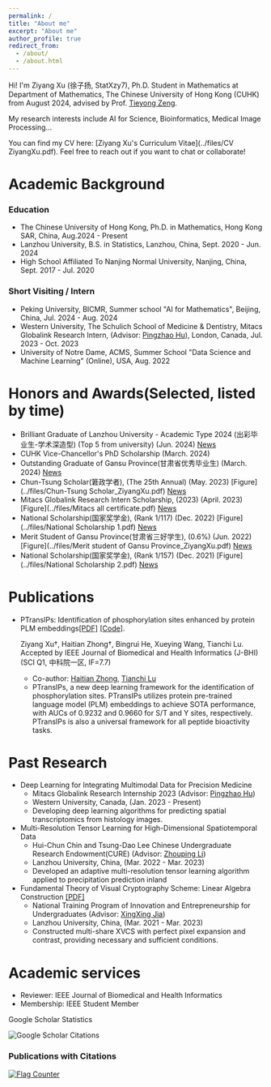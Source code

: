 ```yaml
---
permalink: /
title: "About me"
excerpt: "About me"
author_profile: true
redirect_from: 
  - /about/
  - /about.html
---
```

Hi! I'm Ziyang Xu (徐子扬, StatXzy7), Ph.D. Student in Mathematics at Department of Mathematics, The Chinese University of Hong Kong (CUHK) from August 2024, advised by Prof. [Tieyong Zeng](https://www.math.cuhk.edu.hk/~zeng/).

My research interests include AI for Science, Bioinformatics, Medical Image Processing...

You can find my CV here: [Ziyang Xu's Curriculum Vitae](../files/CV ZiyangXu.pdf).
Feel free to reach out if you want to chat or collaborate!

# Academic Background

### Education

- The Chinese University of Hong Kong, Ph.D. in Mathematics, Hong Kong SAR, China, Aug.2024 - Present
- Lanzhou University, B.S. in Statistics, Lanzhou, China, Sept. 2020 - Jun. 2024
- High School Affiliated To Nanjing Normal University, Nanjing, China, Sept. 2017 - Jul. 2020

### Short Visiting / Intern

- Peking University, BICMR, Summer school "AI for Mathematics", Beijing, China, Jul. 2024 - Aug. 2024
- Western University, The Schulich School of Medicine & Dentistry, Mitacs Globalink Research Intern, (Advisor: [Pingzhao Hu](https://phulab.org/)), London, Canada, Jul. 2023 - Oct. 2023
- University of Notre Dame, ACMS, Summer School "Data Science and Machine Learning" (Online), USA, Aug. 2022

# Honors and Awards(Selected, listed by time)

<!-- =========================================== -->

- Brilliant Graduate of Lanzhou University - Academic Type 2024 (出彩毕业生-学术深造型) (Top 5 from university) (Jun. 2024) [News](https://job.lzu.edu.cn/html/68/article/2024/72443.html)
- CUHK Vice-Chancellor's PhD Scholarship (March. 2024)
- Outstanding Graduate of Gansu Province(甘肃省优秀毕业生) (March. 2024) [News](https://job.lzu.edu.cn/job//html/68/article/2024/70426.html)
- Chun-Tsung Scholar(䇹政学者), (The 25th Annual)  (May. 2023) [Figure](../files/Chun-Tsung Scholar_ZiyangXu.pdf) [News](https://xgb.lzu.edu.cn/lzupage/2023/04/19/N20230419105937.html)
- Mitacs Globalink Research Intern Scholarship, (2023) (April. 2023) [Figure](../files/Mitacs all certificate.pdf) [News](https://www.csc.edu.cn/chuguo/s/2591)
- National Scholarship(国家奖学金), (Rank 1/117)   (Dec. 2022) [Figure](../files/National Scholarship 1.pdf) [News](http://www.moe.gov.cn/jyb_xxgk/s5743/s5744/A05/202212/t20221227_1036671.html)
- Merit Student of Gansu Province(甘肃省三好学生), $(0.6 \%)$  (Jun. 2022) [Figure](../files/Merit student of Gansu Province_ZiyangXu.pdf) [News](https://news.lzu.edu.cn/c/202203/88207.html)
- National Scholarship(国家奖学金), (Rank 1/157)   (Dec. 2021) [Figure](../files/National Scholarship 2.pdf) [News](http://www.moe.gov.cn/jyb_xxgk/s5743/s5744/A05/202112/t20211216_587869.html)

# Publications

- PTransIPs: Identification of phosphorylation sites enhanced by protein PLM embeddings[[PDF]](https://ieeexplore.ieee.org/abstract/document/10472595) [[Code]](https://github.com/StatXzy7/PTransIPs).

  Ziyang Xu†, Haitian Zhong†, Bingrui He, Xueying Wang, Tianchi Lu.  Accepted by IEEE Journal of Biomedical and Health Informatics (J-BHI) (SCI Q1, 中科院一区, IF=7.7)

  - Co-author: [Haitian Zhong](https://jzsawyer.github.io/), [Tianchi Lu](https://www.researchgate.net/profile/Tianchi-Lu-3)
  - PTransIPs, a new deep learning framework for the identification of phosphorylation sites. PTransIPs utilizes protein pre-trained language model (PLM) embeddings to achieve SOTA performance, with AUCs of 0.9232 and 0.9660 for S/T and Y sites, respectively. PTransIPs is also a universal framework for all peptide bioactivity tasks.

# Past Research

- Deep Learning for Integrating Multimodal Data for Precision Medicine
  - Mitacs Globalink Research Internship 2023 (Advisor: [Pingzhao Hu](https://phulab.org/))
  - Western University, Canada, (Jan. 2023 - Present)
  - Developing deep learning algorithms for predicting spatial transcriptomics from histology images.
- Multi-Resolution Tensor Learning for High-Dimensional Spatiotemporal Data
  - Hui-Chun Chin and Tsung-Dao Lee Chinese Undergraduate Research Endowment(CURE) (Advisor: [Zhouping Li](http://mathteacher.lzu.edu.cn/system/TeacherProfileqt/content.jsp?id=65))
  - Lanzhou University, China, (Mar. 2022 - Mar. 2023)
  - Developed an adaptive multi-resolution tensor learning algorithm applied to precipitation prediction inland
- Fundamental Theory of Visual Cryptography Scheme: Linear Algebra Construction [[PDF]](https://arxiv.org/abs/2305.14168)
  - National Training Program of Innovation and Entrepreneurship for Undergraduates (Advisor: [XingXing Jia](http://mathteacher.lzu.edu.cn/system/TeacherProfileqt/content.jsp?id=58))
  - Lanzhou University, China, (Mar. 2021 - Mar. 2023)
  - Constructed multi-share XVCS with perfect pixel expansion and contrast, providing necessary and sufficient conditions.

# Academic services

- Reviewer: IEEE Journal of Biomedical and Health Informatics
- Membership: IEEE Student Member

Google Scholar Statistics
<!-- Google Scholar徽章 -->
<p>
  <img 
    alt="Google Scholar Citations"
    src="https://img.shields.io/endpoint?url=https://raw.githubusercontent.com/StatXzy7/StatXzy7.github.io/google-scholar-stats/gs_data_shieldsio.json">
</p>

<!-- 动态Google Scholar数据显示 -->
<!-- <div id="google-scholar-stats">
  <p><strong>Total Citations: <span id="total_cit">Loading...</span></strong></p>
  <p><strong>h-index: <span id="h_index">Loading...</span></strong> | <strong>i10-index: <span id="i10_index">Loading...</span></strong></p>
</div> -->

<!-- 动态论文引用显示 -->
<div id="dynamic-publications">
  <h3>Publications with Citations</h3>
  <div id="publications-list">
    <!-- 这里会被JavaScript动态填充 -->
  </div>
</div>

<script>
// 动态加载Google Scholar数据
(function() {
    const gsDataUrl = 'https://raw.githubusercontent.com/StatXzy7/StatXzy7.github.io/google-scholar-stats/gs_data.json';
    
    fetch(gsDataUrl)
        .then(response => {
            if (!response.ok) {
                throw new Error(`HTTP ${response.status}`);
            }
            return response.json();
        })
        .then(data => {
            // 更新总引用数和指数
            document.getElementById('total_cit').textContent = data.citedby || 0;
            document.getElementById('h_index').textContent = data.hindex || 0;
            document.getElementById('i10_index').textContent = data.i10index || 0;
            
            // 动态生成论文列表
            const publicationsList = document.getElementById('publications-list');
            const publications = data.publications || {};
            
            if (Object.keys(publications).length === 0) {
                publicationsList.innerHTML = '<p>No publications found.</p>';
                return;
            }
            
            // 按引用数排序
            const sortedPubs = Object.entries(publications)
                .map(([id, pub]) => ({
                    id,
                    title: pub.bib?.title || 'Unknown Title',
                    year: pub.bib?.pub_year || '',
                    citations: pub.num_citations || 0,
                    url: pub.pub_url || pub.eprint_url || `https://scholar.google.com/scholar?hl=en&q=${encodeURIComponent(pub.bib?.title || '')}`
                }))
                .sort((a, b) => b.citations - a.citations);
            
            let html = '<ul>';
            sortedPubs.forEach(pub => {
                html += `
                    <li>
                        <a href="${pub.url}" target="_blank" rel="noopener">${pub.title}</a>
                        ${pub.year ? ` (${pub.year})` : ''}
                        <span style="color: #666;">— Citations: ${pub.citations}</span>
                    </li>
                `;
            });
            html += '</ul>';
            
            publicationsList.innerHTML = html;
        })
        .catch(error => {
            console.error('Failed to load Google Scholar data:', error);
            document.getElementById('google-scholar-stats').innerHTML = 
                '<p style="color: #a00;">Failed to load Google Scholar data. Please try again later.</p>';
            document.getElementById('dynamic-publications').style.display = 'none';
        });
})();
</script>

<a href="https://info.flagcounter.com/aBrJ"><img src="https://s01.flagcounter.com/count2/aBrJ/bg_FFFFFF/txt_000000/border_CCCCCC/columns_8/maxflags_20/viewers_0/labels_1/pageviews_1/flags_0/percent_0/" alt="Flag Counter" border="0">

<div style="width: 500px; height: auto; overflow: hidden;">
    <script type="text/javascript" id="clustrmaps" src="https://clustrmaps.com/map_v2.js?d=QUwhfA7E5hbbJECoaXHjBrEzdt9cHqDRrK58A9pJY4s&cl=ffffff&w=a"></script>
</div>

<!-- Experiences
======
- Summer School "Data Science and Machine Learning"
  - Department of Applied and Computational Mathematics and Statistics, University of Notre Dame (Instructor: [Jun Li](https://acms.nd.edu/people/jun-li/))
  -  Implemented common machine learning algorithms using R language, nominated as the best student in class by the professor.
- Mathematics modeling group member in iGEM 2023 Team "LZU-CHINA"
  - School of Life Sciences, Lanzhou University (Advisor: [Xiangkai Li](https://lifesc.lzu.edu.cn/teacher_detail.jsp?urltype=tree.TreeTempUrl&wbtreeid=1132&blteacherid=145#))
  - Paris, France, (Mar. 2023 - Present)
  - Bistable Switch mathematical modeling in oleic acid endogenous system. -->
